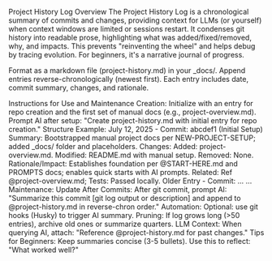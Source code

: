 Project History Log
Overview
The Project History Log is a chronological summary of commits and changes, providing context for LLMs (or yourself) when context windows are limited or sessions restart. It condenses git history into readable prose, highlighting what was added/fixed/removed, why, and impacts. This prevents "reinventing the wheel" and helps debug by tracing evolution. For beginners, it's a narrative journal of progress.

Format as a markdown file (project-history.md) in your _docs/. Append entries reverse-chronologically (newest first). Each entry includes date, commit summary, changes, and rationale.

Instructions for Use and Maintenance
Creation: Initialize with an entry for repo creation and the first set of manual docs (e.g., project-overview.md). Prompt AI after setup: "Create project-history.md with initial entry for repo creation."
Structure Example:
July 12, 2025 - Commit: abcdef1 (Initial Setup)
Summary: Bootstrapped manual project docs per NEW-PROJECT-SETUP; added _docs/ folder and placeholders.
Changes:
Added: project-overview.md.
Modified: README.md with manual setup.
Removed: None.
Rationale/Impact: Establishes foundation per @START-HERE.md and PROMPTS docs; enables quick starts with AI prompts.
Related: Ref @project-overview.md; Tests: Passed locally.
Older Entry - Commit: ...
...
Maintenance:
Update After Commits: After git commit, prompt AI: "Summarize this commit [git log output or description] and append to @project-history.md in reverse-chron order."
Automation: Optional: use git hooks (Husky) to trigger AI summary.
Pruning: If log grows long (>50 entries), archive old ones or summarize quarters.
LLM Context: When querying AI, attach: "Reference @project-history.md for past changes."
Tips for Beginners: Keep summaries concise (3-5 bullets). Use this to reflect: "What worked well?"